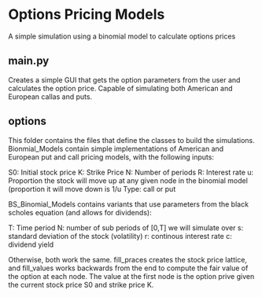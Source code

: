 # Options Pricing Models
A simple simulation using a binomial model to calculate options prices

## main.py
Creates a simple GUI that gets the option parameters from the user and calculates the option price. Capable of simulating both American and European callas and puts.

## options 
This folder contains the files that define the classes to build the simulations. Bionmial_Models contain simple implementations of American and European put and call pricing models, with the following inputs:

S0: Initial stock price
K: Strike Price
N: Number of periods
R: Interest rate
u: Proportion the stock will move up at any given node in the binomial model (proportion it will move down is 1/u
Type: call or put

BS_Binomial_Models contains variants that use parameters from the black scholes equation (and allows for dividends):

T: Time period
N: number of sub periods of [0,T] we will simulate over
s: standard deviation of the stock (volatility)
r: continous interest rate
c: dividend yield

Otherwise, both work the same. fill_praces creates the stock price lattice, and fill_values works backwards from the end to compute the fair value of the option at each node. The value at the first node is the option prive given the current stock price S0 and strike price K.
